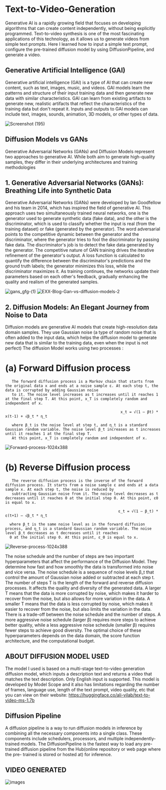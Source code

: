 # Text-to-Video-Generation
Generative AI is a rapidly growing field that focuses on developing algorithms that can create content independently, without being explicitly programmed. Text-to-video synthesis is one of the most fascinating applications of this technology, as it allows us to generate videos from simple text prompts. Here I learned how to input a simple text prompt, configure the pre-trained diffusion model by using DiffusionPipeline, and generate a video. 

## Generative Artificial Intelligence (GAI)

Generative artificial intelligence (GAI) is a type of AI that can create new content, such as text, images, music, and videos. GAI models learn the patterns and structure of their input training data and then generate new data with similar characteristics. GAI can learn from existing artifacts to generate new, realistic artifacts that reflect the characteristics of the training data but don't repeat it. Inputs and outputs to GAI models can include text, images, sounds, animation, 3D models, or other types of data.

![Screenshot (195)](https://github.com/CoderNitu/Text-to-Video-Generation/assets/87817227/1c5feeef-0862-4c67-8c40-f28c643b2652)


## Diffusion Models vs GANs

Generative Adversarial Networks (GANs) and Diffusion Models represent two approaches to generative AI. While both aim to generate high-quality samples, they differ in their underlying architectures and training methodologies

 ## 1. Generative Adversarial Networks (GANs): Breathing Life into Synthetic Data
   
   Generative Adversarial Networks (GANs) were developed by Ian Goodfellow and his team in 2014, which has inspired the field of generative AI. This approach uses two simultaneously 
   trained neural networks, one is the generator used to generate synthetic data (fake data), and the other is the discriminator, which is used to classify whether the input is real 
   (from the training dataset) or fake (generated by the generator). The word adversarial points to the competitive dynamic between the generator and the discriminator, where the 
   generator tries to fool the discriminator by passing fake data. The discriminator's job is to detect the fake data generated by the generator. The competitive nature of GAN training 
   drives the iterative refinement of the generator's output. A loss function is calculated to quantify the difference between the discriminator's predictions and the ground truth 
   labels; the generator minimizes this loss, while the discriminator maximizes it. As training continues, the networks update their parameters based on each other's feedback, gradually 
   enhancing the quality and realism of the generated samples.

 ![gans_gfg-(1)](https://github.com/CoderNitu/Text-to-Video-Generation/assets/87817227/eb063050-7f9c-44f3-9652-6d07d52021e2)
![EXX-Blog-Gan-vs-diffusion-models-2](https://github.com/CoderNitu/Text-to-Video-Generation/assets/87817227/ac778b14-e173-430f-a527-a38ad2720104)

 ## 2. Diffusion Models: An Elegant Journey from Noise to Data

   Diffusion models are generative AI models that create high-resolution data domain samples. They use Gaussian noise (a type of random noise that is often added to the input data, 
   which helps the diffusion model to generate new data that is similar to the training data, even when the input is not perfect)
   The diffusion Model works using two processes :
   # (a) Forward Diffusion process
       The forward diffusion process is a Markov chain that starts from the original data x and ends at a noise sample ε. At each step t, the data is corrupted by adding Gaussian noise 
       to it. The noise level increases as t increases until it reaches 1 at the final step T. At this point, x_T is completely random and independent of x.

                                                        x_t = √(1 – βt) * x(t-1) + √β_t * η_t

       where β_t is the noise level at step t, and η_t is a standard Gaussian random variable. The noise level β_t increases as t increases until it reaches 1 at the final step T. 
       At this point, x_T is completely random and independent of x.

   ![Forward-process-1024x388](https://github.com/CoderNitu/Text-to-Video-Generation/assets/87817227/34147d33-271e-4cd9-885d-baddfd6ee4f0)

   # (b) Reverse Diffusion process
       The reverse diffusion process is the inverse of the forward diffusion process. It starts from a noise sample ε and ends at a data sample x. At each step t, the noise is reduced by 
       subtracting Gaussian noise from it. The noise level decreases as t decreases until it reaches 0 at the initial step 0. At this point, ε0 is equal to x.

                                                       ε_t = √(1 – β_t) * ε(t+1) – √β_t * η_t

      where β_t is the same noise level as in the forward diffusion process, and η_t is a standard Gaussian random variable. The noise level β_t decreases as t decreases until it reaches 
      0 at the initial step 0. At this point, ε_0 is equal to x.

   ![Reverse-process-1024x388](https://github.com/CoderNitu/Text-to-Video-Generation/assets/87817227/915e2e08-77c2-43f0-b2b0-02dd01a671f9)

   The noise schedule and the number of steps are two important hyperparameters that affect the performance of the Diffusion Model. They determine how fast and how smoothly the data is 
   transformed into noise and vice versa. The noise schedule is a sequence of noise levels β_t that control the amount of Gaussian noise added or subtracted at each step t. The number of 
   steps T is the length of the forward and reverse diffusion processes. It affects the quality and diversity of the generated data. A larger T means that the data is more corrupted by 
   noise, which makes it harder to recover from the noise, but also allows for more variation in the data. A smaller T means that the data is less corrupted by noise, which makes it 
   easier to recover from the noise, but also limits the variation in the data. There is a trade-off between the noise schedule and the number of steps. A more aggressive noise schedule 
   (larger β) requires more steps to achieve better quality, while a less aggressive noise schedule (smaller β) requires fewer steps to achieve good diversity. The optimal choice of 
   these hyperparameters depends on the data domain, the score function architecture, and the computational budget.

   ## ABOUT DIFFUSION MODEL USED

   The model I used is based on a multi-stage text-to-video generation diffusion model, which inputs a description text and returns a video that matches the text description. Only 
   English input is supported. This model is developed by Model Scope and it also has limitations regarding the number of frames, language use, length of the text prompt, video quality, 
   etc that you can view on their website:  https://huggingface.co/ali-vilab/text-to-video-ms-1.7b

   ## Diffusion Pipeline

   A diffusion pipeline is a way to run diffusion models in inference by combining all the necessary components into a single class. These components include schedulers, processors, and 
   multiple independently-trained models. The DiffusionPipeline is the fastest way to load any pre-trained diffusion pipeline from the Hub(online repository or web page where the pre- 
   trained is stored or hosted at) for inference.

   ## VIDEO GENERATED 

   ![images](https://github.com/CoderNitu/Text-to-Video-Generation/assets/87817227/8c58fadb-5c01-4d0a-b7ce-305f7f1ee37e)

   




   



 




